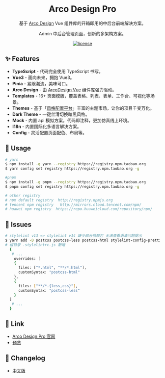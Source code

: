 <div align="center">
  <h1>Arco Design Pro</h1>
</div>

<div align="center">

基于 [Arco Design](https://arco.design/) Vue 组件库的开箱即用的中后台前端解决方案。

Admin 中后台管理页面，创新的多架构方案。

[![license](https://img.shields.io/badge/license-MIT-blue.svg)](https://github.com/arco-design/arco-design-pro/blob/main/LICENSE)

</div>

<div align="center">

</div>

## ✨ Features

- **TypeScript** - 代码完全使用 TypeScript 书写。
- **Vue3** - 面向未来，拥抱 Vue3。
- **Pinia** - 紧跟潮流，美味可口。
- **Arco Design** - 由 [ArcoDesign Vue](https://github.com/arco-design/arco-design-vue) 组件库强力驱动。
- **Templates** - 16+ 页面模版，覆盖表格、列表、表单、工作台、可视化等场景。
- **Themes** - 基于「[风格配置平台](https://arco.design/themes)」丰富的主题市场，让你的项目千变万化。
- **Dark Theme** - 一键丝滑切换暗黑风格。
- **Mock** - 内置 api 模拟方案，代码即注释，更加仿真线上环境。
- **I18n** - 内置国际化多语言解决方案。
- **Config** - 灵活配置页面配色、布局等。

## 🌈 Usage

```bash
# yarn
$ npm install -g yarn --registry https://registry.npm.taobao.org
$ yarn config set registry https://registry.npm.taobao.org -g

#pnpm
$ npm install -g pnpm --registry https://registry.npm.taobao.org
$ pnpm config set registry https://registry.npm.taobao.org -g

# other registry
# npm default registry  http://registry.npmjs.org
# tencent npm registry   http://mirrors.cloud.tencent.com/npm/
# huawei npm registry  https://repo.huaweicloud.com/repository/npm/
```

## 🌈 Issues

```bash
# stylelint v13 => stylelint v14 缺少部分依赖包 无法查看语法问题提示
$ yarn add -D postcss postcss-less postcss-html stylelint-config-prettier stylelint-config-recommended-less stylelint-config-standard stylelint-config-standard-vue stylelint-less stylelint-order
# 根目录 .stylelintrc.js 新增
  {
   # ...
    overrides: [
    {
      files: ["*.html", "**/*.html"],
      customSyntax: "postcss-html"
    },
    {
      files: ["**/*.{less,css}"],
      customSyntax: "postcss-less"
    }
  ]
   # ...
  }

```

## 🔗 Link

- [Arco Design Pro 官网](https://pro.arco.design)
- [预览](https://vue-pro.arco.design)

## 💎 Changelog

- [中文版](https://github.com/arco-design/arco-design-pro-vue/blob/main/docs/changelog.zh-CN.md)
